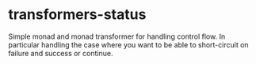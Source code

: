 transformers-status
===================

Simple monad and monad transformer for handling control flow. In
particular handling the case where you want to be able to
short-circuit on failure and success or continue.
